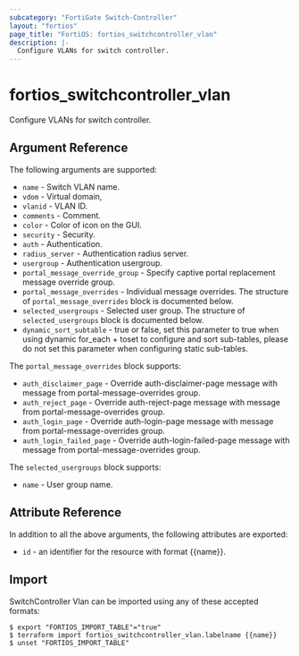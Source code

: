 ```yaml
---
subcategory: "FortiGate Switch-Controller"
layout: "fortios"
page_title: "FortiOS: fortios_switchcontroller_vlan"
description: |-
  Configure VLANs for switch controller.
---
```


# fortios_switchcontroller_vlan
Configure VLANs for switch controller.

## Argument Reference


The following arguments are supported:

* `name` - Switch VLAN name.
* `vdom` - Virtual domain,
* `vlanid` - VLAN ID.
* `comments` - Comment.
* `color` - Color of icon on the GUI.
* `security` - Security.
* `auth` - Authentication.
* `radius_server` - Authentication radius server.
* `usergroup` - Authentication usergroup.
* `portal_message_override_group` - Specify captive portal replacement message override group.
* `portal_message_overrides` - Individual message overrides. The structure of `portal_message_overrides` block is documented below.
* `selected_usergroups` - Selected user group. The structure of `selected_usergroups` block is documented below.
* `dynamic_sort_subtable` - true or false, set this parameter to true when using dynamic for_each + toset to configure and sort sub-tables, please do not set this parameter when configuring static sub-tables.

The `portal_message_overrides` block supports:

* `auth_disclaimer_page` - Override auth-disclaimer-page message with message from portal-message-overrides group.
* `auth_reject_page` - Override auth-reject-page message with message from portal-message-overrides group.
* `auth_login_page` - Override auth-login-page message with message from portal-message-overrides group.
* `auth_login_failed_page` - Override auth-login-failed-page message with message from portal-message-overrides group.

The `selected_usergroups` block supports:

* `name` - User group name.


## Attribute Reference

In addition to all the above arguments, the following attributes are exported:
* `id` - an identifier for the resource with format {{name}}.

## Import

SwitchController Vlan can be imported using any of these accepted formats:
```
$ export "FORTIOS_IMPORT_TABLE"="true"
$ terraform import fortios_switchcontroller_vlan.labelname {{name}}
$ unset "FORTIOS_IMPORT_TABLE"
```
